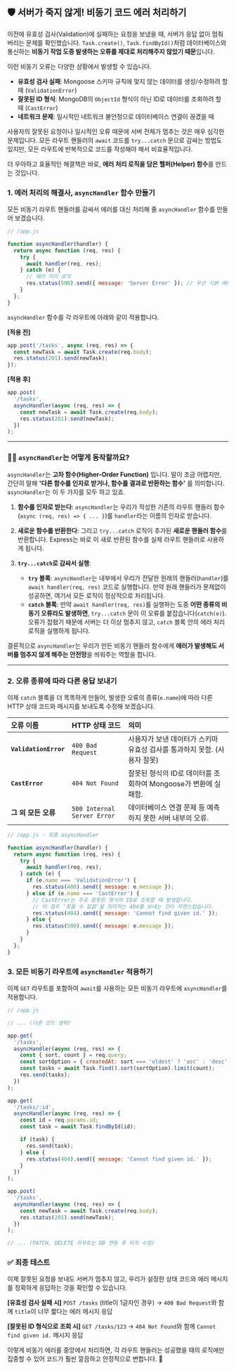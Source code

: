 ## 🛡️ 서버가 죽지 않게\! 비동기 코드 에러 처리하기

이전에 유효성 검사(Validation)에 실패하는 요청을 보냈을 때, 서버가 응답 없이 멈춰버리는 문제를 확인했습니다. `Task.create()`, `Task.findById()`처럼 데이터베이스와 통신하는 **비동기 작업 도중 발생하는 오류를 제대로 처리해주지 않았기 때문**입니다.

이런 비동기 오류는 다양한 상황에서 발생할 수 있습니다.

- **유효성 검사 실패**: Mongoose 스키마 규칙에 맞지 않는 데이터를 생성/수정하려 할 때 (`ValidationError`)
- **잘못된 ID 형식**: MongoDB의 `ObjectId` 형식이 아닌 ID로 데이터를 조회하려 할 때 (`CastError`)
- **네트워크 문제**: 일시적인 네트워크 불안정으로 데이터베이스 연결이 끊겼을 때

사용자의 잘못된 요청이나 일시적인 오류 때문에 서버 전체가 멈추는 것은 매우 심각한 문제입니다. 모든 라우트 핸들러의 `await` 코드를 `try...catch` 문으로 감싸는 방법도 있지만, 모든 라우트에 반복적으로 코드를 작성해야 해서 비효율적입니다.

더 우아하고 효율적인 해결책은 바로, **에러 처리 로직을 담은 헬퍼(Helper) 함수**를 만드는 것입니다.

### 1. 에러 처리의 해결사, `asyncHandler` 함수 만들기

모든 비동기 라우트 핸들러를 감싸서 에러를 대신 처리해 줄 `asyncHandler` 함수를 만들어 보겠습니다.

```javascript
// /app.js

function asyncHandler(handler) {
  return async function (req, res) {
    try {
      await handler(req, res);
    } catch (e) {
      // 에러 처리 로직
      res.status(500).send({ message: 'Server Error' }); // 우선 기본 에러 처리
    }
  };
}
```

`asyncHandler` 함수를 각 라우트에 아래와 같이 적용합니다.

**[적용 전]**

```javascript
app.post('/tasks', async (req, res) => {
  const newTask = await Task.create(req.body);
  res.status(201).send(newTask);
});
```

**[적용 후]**

```javascript
app.post(
  '/tasks',
  asyncHandler(async (req, res) => {
    const newTask = await Task.create(req.body);
    res.status(201).send(newTask);
  })
);
```

---

### 🕵️‍♂️ `asyncHandler`는 어떻게 동작할까요?

`asyncHandler`는 **고차 함수(Higher-Order Function)** 입니다. 말이 조금 어렵지만, 간단히 말해 **'다른 함수를 인자로 받거나, 함수를 결과로 반환하는 함수'** 를 의미합니다. `asyncHandler`는 이 두 가지를 모두 하고 있죠.

1.  **함수를 인자로 받는다**: `asyncHandler`는 우리가 작성한 기존의 라우트 핸들러 함수(`async (req, res) => { ... }`)를 `handler`라는 이름의 인자로 받습니다.

2.  **새로운 함수를 반환한다**: 그리고 `try...catch` 로직이 추가된 **새로운 핸들러 함수**를 반환합니다. Express는 바로 이 새로 반환된 함수를 실제 라우트 핸들러로 사용하게 됩니다.

3.  **`try...catch`로 감싸서 실행**:

    - **`try` 블록**: `asyncHandler`는 내부에서 우리가 전달한 원래의 핸들러(`handler`)를 `await handler(req, res)` 코드로 실행합니다. 만약 원래 핸들러가 문제없이 성공하면, 여기서 모든 로직이 정상적으로 처리됩니다.
    - **`catch` 블록**: 만약 `await handler(req, res)`를 실행하는 도중 **어떤 종류의 비동기 오류라도 발생하면**, `try...catch` 문이 이 오류를 붙잡습니다(`catch(e)`). 오류가 잡혔기 때문에 서버는 더 이상 멈추지 않고, `catch` 블록 안의 에러 처리 로직을 실행하게 됩니다.

결론적으로 `asyncHandler`는 우리가 만든 비동기 핸들러 함수에게 **에러가 발생해도 서버를 멈추지 않게 해주는 안전망**을 씌워주는 역할을 합니다.

---

### 2. 오류 종류에 따라 다른 응답 보내기

이제 `catch` 블록을 더 똑똑하게 만들어, 발생한 오류의 종류(`e.name`)에 따라 다른 HTTP 상태 코드와 메시지를 보내도록 수정해 보겠습니다.

| 오류 이름             | HTTP 상태 코드              | 의미                                                                     |
| :-------------------- | :-------------------------- | :----------------------------------------------------------------------- |
| **`ValidationError`** | `400 Bad Request`           | 사용자가 보낸 데이터가 스키마 유효성 검사를 통과하지 못함. (사용자 잘못) |
| **`CastError`**       | `404 Not Found`             | 잘못된 형식의 ID로 데이터를 조회하여 Mongoose가 변환에 실패함.           |
| **그 외 모든 오류**   | `500 Internal Server Error` | 데이터베이스 연결 문제 등 예측하지 못한 서버 내부의 오류.                |

```javascript
// /app.js - 최종 asyncHandler

function asyncHandler(handler) {
  return async function (req, res) {
    try {
      await handler(req, res);
    } catch (e) {
      if (e.name === 'ValidationError') {
        res.status(400).send({ message: e.message });
      } else if (e.name === 'CastError') {
        // CastError는 주로 잘못된 형식의 ID로 조회할 때 발생합니다.
        // 이 경우 '찾을 수 없음'을 의미하는 404를 보내는 것이 자연스럽습니다.
        res.status(404).send({ message: 'Cannot find given id.' });
      } else {
        res.status(500).send({ message: e.message });
      }
    }
  };
}
```

### 3. 모든 비동기 라우트에 `asyncHandler` 적용하기

이제 `GET` 라우트를 포함하여 `await`를 사용하는 모든 비동기 라우트에 `asyncHandler`를 적용합니다.

```javascript
// /app.js

// ... (다른 코드 생략)

app.get(
  '/tasks',
  asyncHandler(async (req, res) => {
    const { sort, count } = req.query;
    const sortOption = { createdAt: sort === 'oldest' ? 'asc' : 'desc' };
    const tasks = await Task.find().sort(sortOption).limit(count);
    res.send(tasks);
  })
);

app.get(
  '/tasks/:id',
  asyncHandler(async (req, res) => {
    const id = req.params.id;
    const task = await Task.findById(id);

    if (task) {
      res.send(task);
    } else {
      res.status(404).send({ message: 'Cannot find given id.' });
    }
  })
);

app.post(
  '/tasks',
  asyncHandler(async (req, res) => {
    const newTask = await Task.create(req.body);
    res.status(201).send(newTask);
  })
);

// ... (PATCH, DELETE 라우트는 DB 연동 후 마저 수정)
```

### ✅ 최종 테스트

이제 잘못된 요청을 보내도 서버가 멈추지 않고, 우리가 설정한 상태 코드와 에러 메시지를 정확하게 응답하는 것을 확인할 수 있습니다.

**[유효성 검사 실패 시]**
`POST /tasks` (title이 1글자인 경우)
→ `400 Bad Request`와 함께 `title`이 너무 짧다는 에러 메시지 응답

**[잘못된 ID 형식으로 조회 시]**
`GET /tasks/123`
→ `404 Not Found`와 함께 `Cannot find given id.` 메시지 응답

이렇게 비동기 에러를 중앙에서 처리하면, 각 라우트 핸들러는 성공했을 때의 로직에만 집중할 수 있어 코드가 훨씬 깔끔하고 안정적으로 변합니다. 🎉
